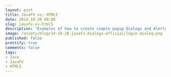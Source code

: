 ```yaml
---
layout: post
title: JavaFX vs. HTML5
date: 2014-10-29 00:00
slug: javafx-vs-html5
description: "Examples of how to create simple popup Dialogs and Alerts in JavaFX."
image: /assets/blog/14-10-28-javafx-dialogs-official/login-dialog.png
published: false
prettify: true
comments: false
tags:
- Java
- JavaFX
- HTML5
---
```


